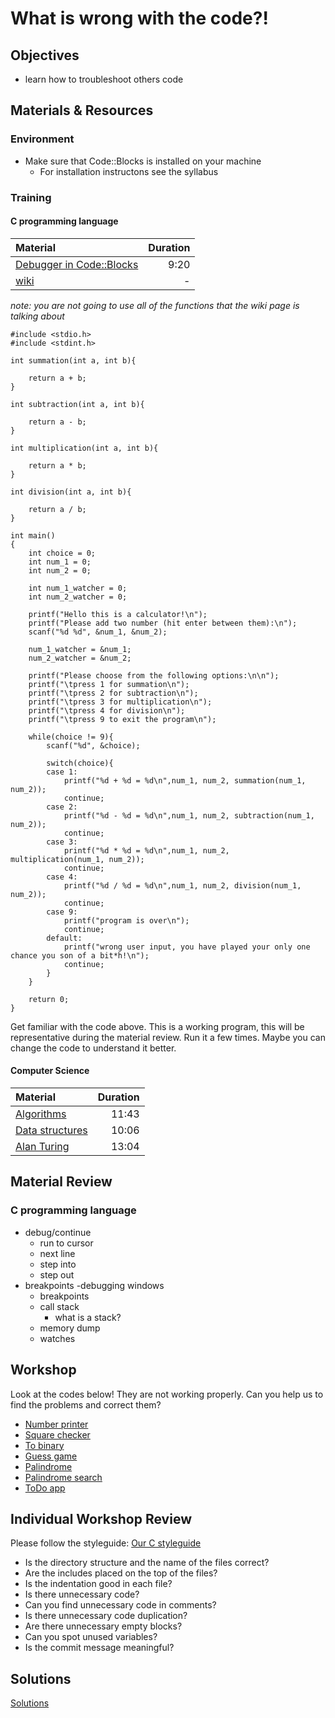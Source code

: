 # What is wrong with the code?!

## Objectives
- learn how to troubleshoot others code

## Materials & Resources
### Environment
  - Make sure that Code::Blocks is installed on your machine
    - For installation instructons see the syllabus

### Training

#### C programming language

| Material | Duration |
|:---------|-----:|
| [Debugger in Code::Blocks](https://www.youtube.com/watch?v=Jab1qj_QR8s) | 9:20 |
|[wiki](http://wiki.codeblocks.org/index.php/Debugging_with_Code::Blocks)|-|

*note: you are not going to use all of the functions that the wiki page is talking about*

```
#include <stdio.h>
#include <stdint.h>

int summation(int a, int b){

    return a + b;
}

int subtraction(int a, int b){

    return a - b;
}

int multiplication(int a, int b){

    return a * b;
}

int division(int a, int b){

    return a / b;
}

int main()
{
    int choice = 0;
    int num_1 = 0;
    int num_2 = 0;

    int num_1_watcher = 0;
    int num_2_watcher = 0;

    printf("Hello this is a calculator!\n");
    printf("Please add two number (hit enter between them):\n");
    scanf("%d %d", &num_1, &num_2);

    num_1_watcher = &num_1;
    num_2_watcher = &num_2;

	printf("Please choose from the following options:\n\n");
	printf("\tpress 1 for summation\n");
	printf("\tpress 2 for subtraction\n");
	printf("\tpress 3 for multiplication\n");
	printf("\tpress 4 for division\n");
	printf("\tpress 9 to exit the program\n");

    while(choice != 9){
        scanf("%d", &choice);

        switch(choice){
        case 1:
            printf("%d + %d = %d\n",num_1, num_2, summation(num_1, num_2));
            continue;
        case 2:
            printf("%d - %d = %d\n",num_1, num_2, subtraction(num_1, num_2));
            continue;
        case 3:
            printf("%d * %d = %d\n",num_1, num_2, multiplication(num_1, num_2));
            continue;
        case 4:
            printf("%d / %d = %d\n",num_1, num_2, division(num_1, num_2));
            continue;
        case 9:
            printf("program is over\n");
            continue;
        default:
            printf("wrong user input, you have played your only one chance you son of a bit*h!\n");
            continue;
        }
    }

    return 0;
}

```

Get familiar with the code above. This is a working program, this will be representative during the material review. Run it a few times. Maybe you can change the code to understand it better.

#### Computer Science

| Material | Duration |
|:---------|-----:|
| [Algorithms](https://www.youtube.com/watch?v=rL8X2mlNHPM&list=PL8dPuuaLjXtNlUrzyH5r6jN9ulIgZBpdo&index=14) | 11:43 |
| [Data structures](https://www.youtube.com/watch?v=DuDz6B4cqVc&list=PL8dPuuaLjXtNlUrzyH5r6jN9ulIgZBpdo&index=15) | 10:06 |
| [Alan Turing](https://www.youtube.com/watch?v=7TycxwFmdB0&list=PL8dPuuaLjXtNlUrzyH5r6jN9ulIgZBpdo&index=16) | 13:04 |

## Material Review

### C programming language

- debug/continue
    - run to cursor
    - next line
    - step into
    - step out
- breakpoints
-debugging windows
    - breakpoints
    - call stack
        - what is a stack?
    - memory dump
    - watches



## Workshop
Look at the codes below! They are not working properly. Can you help us to find
the problems and correct them?

- [Number printer](workshop/number_printer.c)
- [Square checker](workshop/square_checker.c)
- [To binary](workshop/to_binary.c)
- [Guess game](workshop/guess-game.c)
- [Palindrome](workshop/palindrome.c)
- [Palindrome search](workshop/palindrome-search.c)
- [ToDo app](workshop/todo-app.c)

## Individual Workshop Review
Please follow the styleguide: [Our C styleguide](https://github.com/greenfox-academy/teaching-materials/blob/master/styleguide/c.md)

 - Is the directory structure and the name of the files correct?
 - Are the includes placed on the top of the files?
 - Is the indentation good in each file?
 - Is there unnecessary code?
 - Can you find unnecessary code in comments?
 - Is there unnecessary code duplication?
 - Are there unnecessary empty blocks?
 - Can you spot unused variables?
 - Is the commit message meaningful?

## Solutions
[Solutions](https://github.com/greenfox-academy/teaching-materials/tree/master/workshop/hardware/solutions/debugging)
